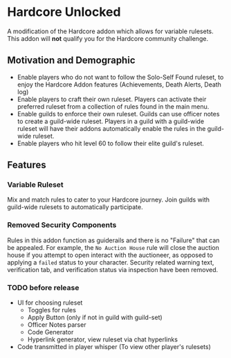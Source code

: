# Hardcore Unlocked
A modification of the Hardcore addon which allows for variable rulesets.  This addon will __not__ qualify you for the Hardcore community challenge.

## Motivation and Demographic
- Enable players who do not want to follow the Solo-Self Found ruleset, to enjoy the Hardcore Addon features (Achievements, Death Alerts, Death log)
- Enable players to craft their own ruleset.  Players can activate their preferred ruleset from a collection of rules found in the main menu.
- Enable guilds to enforce their own ruleset.  Guilds can use officer notes to create a guild-wide ruleset.  Players in a guild with a guild-wide ruleset will have their addons automatically enable the rules in the guild-wide ruleset.
- Enable players who hit level 60 to follow their elite guild's ruleset.

## Features

### Variable Ruleset
Mix and match rules to cater to your Hardcore journey.  Join guilds with guild-wide rulesets to automatically participate.

### Removed Security Components
Rules in this addon function as guiderails and there is no "Failure" that can be appealed.  For example, the `No Auction House` rule will close the auction house if you attempt to open interact with the auctioneer, as opposed to applying a `failed` status to your character.  Security related warning text, verification tab, and verification status via inspection have been removed.

### TODO before release
- UI for choosing ruleset
  - Toggles for rules
  - Apply Button (only if not in guild with guild-set)
  - Officer Notes parser
  - Code Generator
  - Hyperlink generator, view ruleset via chat hyperlinks
- Code transmitted in player whisper (To view other player's rulesets)
